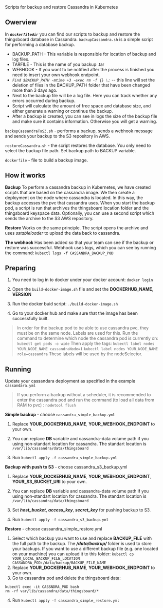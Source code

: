 Scripts for backup and restore Cassandra in Kubernetes
## Owerview  

In ***`dockerfiledir`*** you can find our scripts to backup and restore the thingsboard database in Cassandra.
`backupCassandra.sh` is a simple script for performing a database backup. 
- BACKUP_PATH - This variable is responsible for location of backup and log files.
- TARFILE - This is the name of you backup .tar
- WEBHOOK - If you want to be notified after the process is finished you need to insert your own webhook endpoint.
-  *`Find $BACKUP_PATH -mtime +3 -exec rm -f {} \;`* -- this line will set the deletion of files in the BACKUP_PATH folder that have been changed more than 3 days ago.
- Next to the backup file will be a log file. Here you can track whether any errors occurred during backup.
- Script will calculate the amount of free space and database size, and either generate a warning or continue the backup.
- After a backup is created, you can see in logs the size of the backup file and make sure it contains information. Otherwise you will get a warning.

`backupCassandraToS3.sh` - performs a backup, sends a webhook message and sends your backup to the S3 repository in AWS. 

`restoreCassandra.sh` - the script restores the database. You only need to select the backup file path. Set backup path to BACKUP variable.

`dockerfile` - file to build a backup image.

## How it works

**Backup**
To perform a cassandra backup in Kubernetes, we have created scripts that are based on the cassandra image. 
We then create a deployment on the node where cassandra is located. In this way, the backup accesses the pvc that cassandra uses. When you start the backup pod, a script is run that archives the thingsboard location folder and the thingsboard keyspace data.
Optionally, you can use a second script which sends the archive to the S3 AWS repository.

**Restore**
Works on the same principle. The script opens the archive and uses *sstableloader* to upload the data back to cassandra.

**The webhook**
Has been added so that your team can see if the backup or restore was successful. Webhook uses logs, which you can see by running the command:
`kubectl logs -f CASSANDRA_BACKUP_POD`

## Preparing

1. You need to log in to docker under your docker account: `docker login`

2. Open the `build-docker-image.sh` file and set the **DOCKERHUB_NAME**, **VERSION**

3. Run the docker buid script: `./build-docker-image.sh`

4. Go to your docker hub and make sure that the image has been successfully built.

> In order for the backup pod to be able to use cassandra pvc, they must
 be on the same node. Labels are used for this. Run the command to
determine which node the cassandra pod is currently on: `kubectl get
 pods -o wide`
Then apply the tags:
 `kubectl label nodes YOUR_NODE_NAME cassandraNode=1`
 `kubectl label nodes YOUR_NODE_NAME role=cassandra`
These labels will be used by the nodeSelector.
  
## Running

Update your cassandara deployment as specified in the example `cassandara.yml`

> If you perform a backup without a scheduler, it is recommended to
 enter the cassandra pod and run the command (to load all data from RAM
 to pvc) : `nodetool flush`

**Simple backup** - choose `cassandra_simple_backup.yml`

1. Replace **YOUR_DOCKERHUB_NAME**, **YOUR_WEBHOOK_ENDPOINT** to your own.

2. You can replace **DB** variable and cassandra-data volume path if you using non-standart location for cassandra. The standart location is `/var/lib/cassandra/data/thingsboard`

3. Run `kubectl apply -f cassandra_simple_backup.yml`

**Backup with push to S3** - choose cassandra_s3_backup.yml

1. Replace **YOUR_DOCKERHUB_NAME**, **YOUR_WEBHOOK_ENDPOINT**, **YOUR_S3_BUCKET_URI** to your own.

2. You can replace **DB** variable and cassandra-data volume path if you using non-standart location for cassandra. The standart location is `/var/lib/cassandra/data/thingsboard`

3. Set ***host_bucket***, ***access_key***, ***secret_key*** for pushing backup to S3.

4. Run `kubectl apply -f cassandra_s3_backup.yml`

**Restore** - choose cassandra_simple_restore.yml

1. Select which backup you want to use and replace **BACKUP_FILE** with the full path to the backup. The ***/data/backup/*** folder is used to store your backups. If you want to use a different backup file (e.g. one located on your machine) you can upload it to this folder: 
`kubectl cp YOUR_LOCAL_BACKUP_FILE_LOCATION CASSANDRA_POD:/data/backup/BACKUP_FILE_NAME`
2. Replace **YOUR_DOCKERHUB_NAME**, **YOUR_WEBHOOK_ENDPOINT** to your own.
3. Go to cassandra pod and delete the thingsboard data:
```
kubectl exec -it CASSNDRA_POD bash
rm -rf var/lib/cassandra/data/thingsboard/*
```
4. Run `kubectl apply -f cassandra_simple_restore.yml`